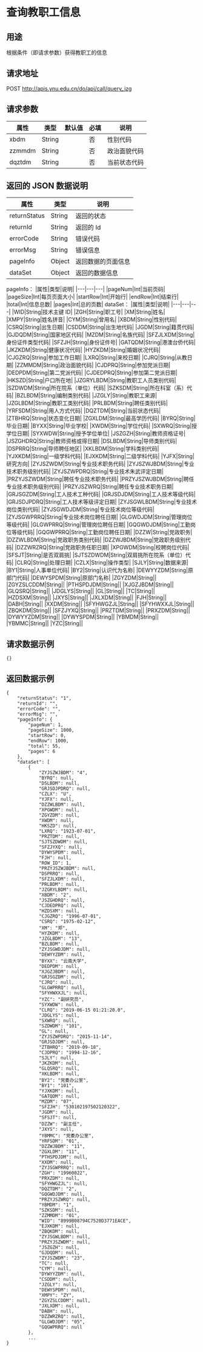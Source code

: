 # 查询教职工信息

## 用途

根据条件（即请求参数）获得教职工的信息

## 请求地址

POST http://apis.ynu.edu.cn/do/api/call/query_jzg

## 请求参数

| 属性   | 类型   | 默认值 | 必填 | 说明         |
| ------ | ------ | ------ | ---- | ------------ |
| xbdm   | String |        | 否   | 性别代码     |
| zzmmdm | String |        | 否   | 政治面貌代码 |
| dqztdm | String |        | 否   | 当前状态代码 |

## 返回的 JSON 数据说明

| 属性         | 类型   | 说明               |
| ------------ | ------ | ------------------ |
| returnStatus | String | 返回的状态         |
| returnId     | String | 返回的 Id          |
| errorCode    | String | 错误代码           |
| errorMsg     | String | 错误信息           |
| pageInfo     | Object | 返回数据的页面信息 |
| dataSet      | Object | 返回的数据信息     |

pageInfo：
|属性|类型|说明|
|---|---|---|
|pageNum|Int|当前页码|
|pageSize|Int|每页页面大小|
|startRow|Int|开始行|
|endRow|Int|结束行|
|total|Int|信息总数|
|pages|Int|总的页数|
dataSet：
|属性|类型|说明|
|---|---|---|
|WID|String|技术主键 ID|
|ZGH|String|职工号|
|XM|String|姓名|
|XMPY|String|姓名拼音|
|CYM|String|曾用名|
|XBDM|String|性别代码|
|CSRQ|String|出生日期|
|CSDDM|String|出生地代码|
|JGDM|String|籍贯代码|
|GJDQDM|String|国家地区代码|
|MZDM|String|名族代码|
|SFZJLXDM|String|身份证件类型代码|
|SFZJH|String|身份证件号|
|GATQDM|String|港澳台侨代码|
|JKZKDM|String|健康状况代码|
|HYZKDM|String|婚姻状况代码|
|CJGZRQ|String|参加工作日期|
|LXRQ|String|来校日期|
|CJRQ|String|从教日期|
|ZZMMDM|String|政治面貌代码|
|CJDPRQ|String|参加党派日期|
|DEDPDM|String|第二党派代码|
|CJDEDPRQ|String|参加第二党派日期|
|HKSZD|String|户口所在地|
|JZGRYLBDM|String|教职工人员类别代码|
|SZDWDM|String|所在院系（单位）代码|
|SZKSDM|String|所在科室（系）代码|
|BZLBDM|String|编制类别代码|
|JZGLY|String|教职工来源|
|JZGLBDM|String|教职工类别代码|
|PRLBDM|String|聘任类别代码|
|YRFSDM|String|用人方式代码|
|DQZTDM|String|当前状态代码|
|ZTBHRQ|String|状态变化日期|
|ZGXLDM|String|最高学历代码|
|BYRQ|String|毕业日期|
|BYXX|String|毕业学校|
|XWDM|String|学位代码|
|SXWRQ|String|授学位日期|
|SYXWDW|String|授予学位单位|
|JSZGZH|String|教师资格证号|
|JSZGHDRQ|String|教师资格或得日期|
|DSLBDM|String|导师类别代码|
|DSPRRQ|String|导师聘任地区|
|XKLBDM|String|学科类别代码|
|YJXKDM|String|一级学科代码|
|EJXKDM|String|二级学科代码|
|YJFX|String|研究方向|
|ZYJSZWDM|String|专业技术职务代码|
|ZYJSZWJBDM|String|专业技术职务级别代码|
|ZYJSZWPDRQ|String|专业技术朱武评定日期|
|PRZYJSZWDM|String|聘任专业技术职务代码|
|PRZYJSZWJBDM|String|聘任专业技术职务级别代码|
|PRZYJSZWRQ|String|聘任专业技术职务日期|
|GRJSGZDM|String|工人技术工种代码|
|GRJSDJDM|String|工人技术等级代码|
|GRJSDJPDRQ|String|工人技术等级评定日期|
|ZYJSGWLBDM|String|专业技术岗位类别代码|
|ZYJSGWDJDM|String|专业技术岗位等级代码|
|ZYJSGWPRRQ|String|专业技术岗位聘任日期|
|GLGWDJDM|String|管理岗位等级代码|
|GLGWPRRQ|String|管理岗位聘任日期|
|GQGWDJDM|String|工勤岗位等级代码|
|GQGWPRRQ|String|工勤岗位聘任日期|
|DZZW|String|党政职务|
|DZZWLBDM|String|党政职务类别代码|
|DZZWJBDM|String|党政职务级别代码|
|DZZWRZRQ|String|党政职务任职日期|
|XPGWDM|String|校聘岗位代码|
|SFSJT|String|是否双肩挑|
|SJTSZDWDM|String|双肩挑所在院系（单位）代码|
|CLRQ|String|处理日期|
|CZLX|String|操作类型|
|SJLY|String|数据来源|
|BY1|String|人事单位代码|
|BY2|String|认识代为名称|
|DEWYYZDM|String|原部门代码|
|DEWYSPDM|String|原部门名称|
|ZGYZDM|String||
|ZGYZSLCDDM|String||
|PTHSPDJDM|String||
|XJGZJBDM|String||
|GLQSRQ|String||
|JDGLYS|String||
|GL|String||
|TC|String||
|HZDSXM|String||
|JXYS|String||
|JXLXDM|String||
|FJH|String||
|DABH|String||
|XXDM|String||
|SFYHWGZJL|String||
|SFYHWXXJL|String||
|ZBQKDM|String||
|SFZJYXQ|String||
|PRZTDM|String||
|PRXZDM|String||
|DYWYYZDM|String||
|DYWYSPDM|String||
|YBMDM|String||
|YBMMC|String||
|YZC|String||

## 请求数据示例

```
{}
```

## 返回数据示例

```
{
    "returnStatus": "1",
    "returnId": "",
    "errorCode": "",
    "errorMsg": "",
    "pageInfo": {
        "pageNum": 1,
        "pageSize": 1000,
        "startRow": 0,
        "endRow": 1000,
        "total": 55,
        "pages": 6
    },
    "dataSet": [
        {
            "ZYJSZWJBDM": "4",
            "BYRQ": null,
            "DSLBDM": null,
            "GRJSDJPDRQ": null,
            "CZLX": "U",
            "YJFX": null,
            "DZZWLBDM": null,
            "XPGWDM": null,
            "ZGYZDM": null,
            "XWDM": null,
            "HKSZD": null,
            "LXRQ": "1923-07-01",
            "PRZTDM": null,
            "SJTSZDWDM": null,
            "SFZJYXQ": null,
            "DYWYSPDM": null,
            "FJH": null,
            "ROW_ID": 1,
            "PRZYJSZWJBDM": null,
            "DSPRRQ": null,
            "SFZJLXDM": null,
            "PRLBDM": null,
            "JZGRYLBDM": null,
            "XBDM": "2",
            "JSZGHDRQ": null,
            "CJDEDPRQ": null,
            "HZDSXM": null,
            "CJGZRQ": "1996-07-01",
            "CSRQ": "1975-02-12",
            "XM": "郑",
            "HYZKDM": null,
            "JZGLBDM": "13",
            "BZLBDM": null,
            "ZYJSGWDJDM": null,
            "DEWYYZDM": null,
            "BYXX": "云南大学",
            "DEDPDM": null,
            "XJGZJBDM": null,
            "GRJSGZDM": null,
            "CJRQ": null,
            "GLGWPRRQ": null,
            "SFYHWXXJL": null,
            "YZC": "副研究员",
            "SYXWDW": null,
            "CLRQ": "2019-06-15 01:21:20.0",
            "JDGLYS": null,
            "SXWRQ": null,
            "SZDWDM": "101",
            "GL": null,
            "ZYJSZWPDRQ": "2015-11-14",
            "GRJSDJDM": null,
            "ZTBHRQ": "2019-09-18",
            "CJDPRQ": "1994-12-16",
            "SJLY": null,
            "JKZKDM": null,
            "GLQSRQ": null,
            "XKLBDM": null,
            "BY2": "党委办公室",
            "BY1": "101",
            "YJXKDM": null,
            "GATQDM": null,
            "MZDM": "07",
            "SFZJH": "530102197502120322",
            "JGDM": null,
            "SFSJT": null,
            "DZZW": "副主任",
            "JXYS": null,
            "YBMMC": "党委办公室",
            "YRFSDM": "01",
            "DZZWJBDM": "11",
            "ZGXLDM": "11",
            "PTHSPDJDM": null,
            "XXDM": null,
            "ZYJSGWPRRQ": null,
            "ZGH": "19960022",
            "PRXZDM": null,
            "SFYHWGZJL": null,
            "DQZTDM": "2",
            "GQGWDJDM": null,
            "PRZYJSZWRQ": null,
            "YBMDM": "1",
            "SZKSDM": null,
            "ZZMMDM": "01",
            "WID": "8999B08794C7520D3771EACE",
            "EJXKDM": null,
            "ZBQKDM": null,
            "ZYJSGWLBDM": null,
            "PRZYJSZWDM": null,
            "JSZGZH": null,
            "GJDQDM": null,
            "ZYJSZWDM": "23",
            "TC": null,
            "CYM": null,
            "DYWYYZDM": null,
            "CSDDM": null,
            "JZGLY": null,
            "DEWYSPDM": null,
            "XMPY": "ZY",
            "ZGYZSLCDDM": null,
            "JXLXDM": null,
            "DABH": null,
            "DZZWRZRQ": null,
            "GLGWDJDM": "05",
            "GQGWPRRQ": null
        },
        ...
}
```
